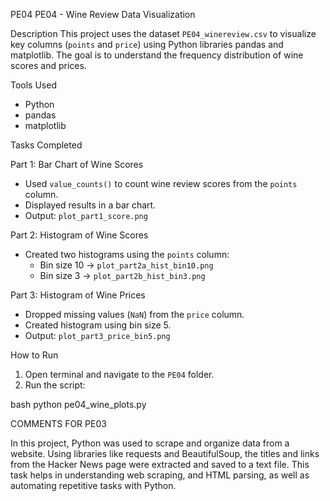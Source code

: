 PE04
PE04 - Wine Review Data Visualization

Description
This project uses the dataset `PE04_winereview.csv` to visualize key columns (`points` and `price`) using Python libraries pandas and matplotlib. The goal is to understand the frequency distribution of wine scores and prices.

Tools Used
- Python
- pandas
- matplotlib

Tasks Completed

Part 1: Bar Chart of Wine Scores
- Used `value_counts()` to count wine review scores from the `points` column.
- Displayed results in a bar chart.
- Output: `plot_part1_score.png`
  
Part 2: Histogram of Wine Scores
- Created two histograms using the `points` column:
  - Bin size 10 → `plot_part2a_hist_bin10.png`
  - Bin size 3  → `plot_part2b_hist_bin3.png`

Part 3: Histogram of Wine Prices
- Dropped missing values (`NaN`) from the `price` column.
- Created histogram using bin size 5.
- Output: `plot_part3_price_bin5.png`

How to Run
1. Open terminal and navigate to the `PE04` folder.
2. Run the script:

bash
python pe04_wine_plots.py



COMMENTS FOR PE03

In this project, Python was used to scrape and organize data from a website. Using libraries like requests and BeautifulSoup, the titles and links from the Hacker News page were extracted and saved to a text file.
This task helps in understanding web scraping, and HTML parsing, as well as automating repetitive tasks with Python.

